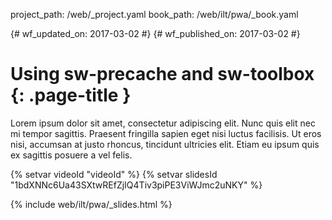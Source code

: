 project_path: /web/_project.yaml
book_path: /web/ilt/pwa/_book.yaml

{# wf_updated_on: 2017-03-02 #}
{# wf_published_on: 2017-03-02 #}

# Using sw-precache and sw-toolbox {: .page-title }

Lorem ipsum dolor sit amet, consectetur adipiscing elit. Nunc quis elit nec
mi tempor sagittis. Praesent fringilla sapien eget nisi luctus facilisis. Ut
eros nisi, accumsan at justo rhoncus, tincidunt ultricies elit. Etiam eu
ipsum quis ex sagittis posuere a vel felis.

{% setvar videoId "videoId" %}
{% setvar slidesId "1bdXNNc6Ua43SXtwREfZjIQ4Tiv3piPE3ViWJmc2uNKY" %}

{% include web/ilt/pwa/_slides.html %}
